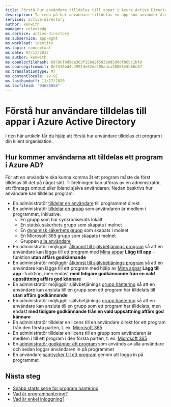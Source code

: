```yaml
---
title: Förstå hur användare tilldelas till appar i Azure Active Directory
description: Ta reda på hur användare tilldelas en app som använder Azure Active Directory för identitets hantering.
services: active-directory
author: kenwith
manager: celestedg
ms.service: active-directory
ms.subservice: app-mgmt
ms.workload: identity
ms.topic: conceptual
ms.date: 07/11/2017
ms.author: kenwith
ms.openlocfilehash: b9786f9d9da363f15bd2f59390d5dddf86bc1bf9
ms.sourcegitcommit: 8e7316bd4c4991de62ea485adca30065e5b86c67
ms.translationtype: MT
ms.contentlocale: sv-SE
ms.lasthandoff: 11/17/2020
ms.locfileid: "94658858"
---
```

# <a name="understand-how-users-are-assigned-to-apps-in-azure-active-directory"></a>Förstå hur användare tilldelas till appar i Azure Active Directory
I den här artikeln får du hjälp att förstå hur användare tilldelas ett program i din klient organisation.

## <a name="how-do-users-get-assigned-to-an-application-in-azure-ad"></a>Hur kommer användarna att tilldelas ett program i Azure AD?
För att en användare ska kunna komma åt ett program måste de först tilldelas till det på något sätt. Tilldelningen kan utföras av en administratör, ett företags ombud eller ibland själva användaren. Nedan beskrivs hur användare kan tilldelas program:

*  En administratör [tilldelar en användare](./assign-user-or-group-access-portal.md) till programmet direkt
*  En administratör [tilldelar en grupp](./assign-user-or-group-access-portal.md) som användaren är medlem i programmet, inklusive:
    * En grupp som har synkroniserats lokalt
    * En statisk säkerhets grupp som skapats i molnet
    * En [dynamisk säkerhets grupp](../enterprise-users/groups-dynamic-membership.md) som skapats i molnet
    * En Microsoft 365 grupp som skapats i molnet
    * Gruppen [alla användare](../fundamentals/active-directory-groups-create-azure-portal.md)
*  En administratör möjliggör [åtkomst till självbetjänings program](./manage-self-service-access.md) så att en användare kan lägga till ett program med [Mina appar](../user-help/my-apps-portal-end-user-access.md) **Lägg till app** -funktion **utan affärs godkännande**
*  En administratör möjliggör [åtkomst till självbetjänings program](./manage-self-service-access.md) så att en användare kan lägga till ett program med hjälp av [Mina appar](../user-help/my-apps-portal-end-user-access.md) **Lägg till app** -funktion, men endast **med tidigare godkännande från en vald uppsättning affärs god kännare**
*  En administratör möjliggör självbetjänings [grupp hantering](../enterprise-users/groups-self-service-management.md) så att en användare kan ansluta till en grupp som ett program har tilldelats till **utan affärs godkännande**
*  En administratör möjliggör självbetjänings [grupp hantering](../enterprise-users/groups-self-service-management.md) så att en användare kan ansluta till en grupp som ett program har tilldelats, men endast **med tidigare godkännande från en vald uppsättning affärs god kännare**
*  En administratör tilldelar en licens till en användare direkt för ett program från den första parten, t. ex. [Microsoft 365](https://products.office.com/)
*  En administratör tilldelar en licens till en grupp som användaren är medlem i till ett program i den första parten, t. ex. [Microsoft 365](https://products.office.com/)
*  En [administratör godkänner ett program](../develop/howto-convert-app-to-be-multi-tenant.md) som används av alla användare och sedan loggar användaren in på programmet
* En användare [samtycker till ett program](../develop/howto-convert-app-to-be-multi-tenant.md) genom att logga in på programmet

## <a name="next-steps"></a>Nästa steg
* [Snabb starts serie för program hantering](view-applications-portal.md)
* [Vad är programhantering?](what-is-application-management.md)
* [Vad är enkel inloggning?](what-is-single-sign-on.md)